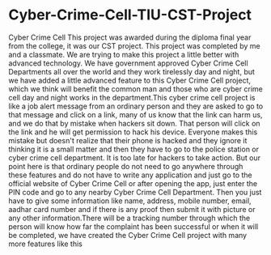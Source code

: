# Cyber-Crime-Cell-TIU-CST-Project
Cyber Crime Cell This project was awarded during the diploma final year from the college, it was our CST project. This project was completed by me and a classmate. We are trying to make this project a little better with advanced technology. We have government approved Cyber Crime Cell Departments all over the world and they work tirelessly day and night, but we have added a little advanced feature to this Cyber Crime Cell project, which we think will benefit the common man and those who are cyber crime cell day and night works in the department.This cyber crime cell project is like a job alert message from an ordinary person and they are asked to go to that message and click on a link, many of us know that the link can harm us, and we do that by mistake when hackers sit down. That person will click on the link and he will get permission to hack his device. Everyone makes this mistake but doesn't realize that their phone is hacked and they ignore it thinking it is a small matter and then they have to go to the police station or cyber crime cell department. It is too late for hackers to take action. But our point here is that ordinary people do not need to go anywhere through these features and do not have to write any application and just go to the official website of Cyber Crime Cell or after opening the app, just enter the PIN code and go to any nearby Cyber Crime Cell Department. Then you just have to give some information like name, address, mobile number, email, aadhar card number and if there is any proof then submit it with picture or any other information.There will be a tracking number through which the person will know how far the complaint has been successful or when it will be completed, we have created the Cyber Crime Cell project with many more features like this

